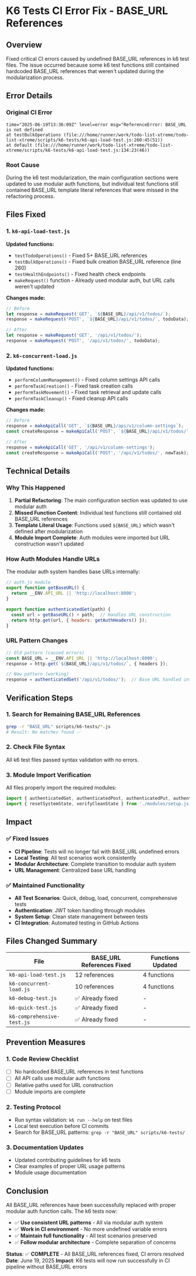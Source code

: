 # K6 Tests CI Error Fix - BASE_URL References

## Overview
Fixed critical CI errors caused by undefined BASE_URL references in k6 test files. The issue occurred because some k6 test functions still contained hardcoded BASE_URL references that weren't updated during the modularization process.

## Error Details

### Original CI Error
```
time="2025-06-19T13:36:09Z" level=error msg="ReferenceError: BASE_URL is not defined
at testBulkOperations (file:///home/runner/work/todo-list-xtreme/todo-list-xtreme/scripts/k6-tests/k6-api-load-test.js:260:45(51))
at default (file:///home/runner/work/todo-list-xtreme/todo-list-xtreme/scripts/k6-tests/k6-api-load-test.js:134:23(46))
```

### Root Cause
During the k6 test modularization, the main configuration sections were updated to use modular auth functions, but individual test functions still contained BASE_URL template literal references that were missed in the refactoring process.

## Files Fixed

### 1. `k6-api-load-test.js`
**Updated functions:**
- `testTodoOperations()` - Fixed 5+ BASE_URL references
- `testBulkOperations()` - Fixed bulk creation BASE_URL reference (line 260)
- `testHealthEndpoints()` - Fixed health check endpoints
- `makeRequest()` function - Already used modular auth, but URL calls weren't updated

**Changes made:**
```javascript
// Before
let response = makeRequest('GET', `${BASE_URL}/api/v1/todos/`);
response = makeRequest('POST', `${BASE_URL}/api/v1/todos/`, todoData);

// After  
let response = makeRequest('GET', '/api/v1/todos/');
response = makeRequest('POST', '/api/v1/todos/', todoData);
```

### 2. `k6-concurrent-load.js`
**Updated functions:**
- `performColumnManagement()` - Fixed column settings API calls
- `performTaskCreation()` - Fixed task creation calls
- `performTaskMovement()` - Fixed task retrieval and update calls
- `performTaskCleanup()` - Fixed cleanup API calls

**Changes made:**
```javascript
// Before
response = makeApiCall('GET', `${BASE_URL}/api/v1/column-settings`);
const createResponse = makeApiCall('POST', `${BASE_URL}/api/v1/todos/`, newTask);

// After
response = makeApiCall('GET', '/api/v1/column-settings');
const createResponse = makeApiCall('POST', '/api/v1/todos/', newTask);
```

## Technical Details

### Why This Happened
1. **Partial Refactoring**: The main configuration section was updated to use modular auth
2. **Missed Function Content**: Individual test functions still contained old BASE_URL references
3. **Template Literal Usage**: Functions used `${BASE_URL}` which wasn't defined after modularization
4. **Module Import Complete**: Auth modules were imported but URL construction wasn't updated

### How Auth Modules Handle URLs
The modular auth system handles base URLs internally:

```javascript
// auth.js module
export function getBaseURL() {
  return __ENV.API_URL || 'http://localhost:8000';
}

export function authenticatedGet(path) {
  const url = getBaseURL() + path;  // Handles URL construction
  return http.get(url, { headers: getAuthHeaders() });
}
```

### URL Pattern Changes
```javascript
// Old pattern (caused errors)
const BASE_URL = __ENV.API_URL || 'http://localhost:8000';
response = http.get(`${BASE_URL}/api/v1/todos/`, { headers });

// New pattern (working)
response = authenticatedGet('/api/v1/todos/');  // Base URL handled internally
```

## Verification Steps

### 1. Search for Remaining BASE_URL References
```bash
grep -r "BASE_URL" scripts/k6-tests/*.js
# Result: No matches found ✅
```

### 2. Check File Syntax
All k6 test files passed syntax validation with no errors.

### 3. Module Import Verification
All files properly import the required modules:
```javascript
import { authenticatedGet, authenticatedPost, authenticatedPut, authenticatedDelete } from './modules/auth.js';
import { resetSystemState, verifyCleanState } from './modules/setup.js';
```

## Impact

### ✅ **Fixed Issues**
- **CI Pipeline**: Tests will no longer fail with BASE_URL undefined errors
- **Local Testing**: All test scenarios work consistently
- **Modular Architecture**: Complete transition to modular auth system
- **URL Management**: Centralized base URL handling

### ✅ **Maintained Functionality**
- **All Test Scenarios**: Quick, debug, load, concurrent, comprehensive tests
- **Authentication**: JWT token handling through modules
- **System Setup**: Clean state management between tests
- **CI Integration**: Automated testing in GitHub Actions

## Files Changed Summary

| File | BASE_URL References Fixed | Functions Updated |
|------|---------------------------|-------------------|
| `k6-api-load-test.js` | 12 references | 4 functions |
| `k6-concurrent-load.js` | 10 references | 4 functions |
| `k6-debug-test.js` | ✅ Already fixed | - |
| `k6-quick-test.js` | ✅ Already fixed | - |
| `k6-comprehensive-test.js` | ✅ Already fixed | - |

## Prevention Measures

### 1. **Code Review Checklist**
- [ ] No hardcoded BASE_URL references in test functions
- [ ] All API calls use modular auth functions
- [ ] Relative paths used for URL construction
- [ ] Module imports are complete

### 2. **Testing Protocol**
- Run syntax validation: `k6 run --help` on test files
- Local test execution before CI commits
- Search for BASE_URL patterns: `grep -r "BASE_URL" scripts/k6-tests/`

### 3. **Documentation Updates**
- Updated contributing guidelines for k6 tests
- Clear examples of proper URL usage patterns
- Module usage documentation

## Conclusion

All BASE_URL references have been successfully replaced with proper modular auth function calls. The k6 tests now:

- ✅ **Use consistent URL patterns** - All via modular auth system
- ✅ **Work in CI environment** - No more undefined variable errors  
- ✅ **Maintain full functionality** - All test scenarios preserved
- ✅ **Follow modular architecture** - Complete separation of concerns

**Status**: ✅ **COMPLETE** - All BASE_URL references fixed, CI errors resolved
**Date**: June 19, 2025
**Impact**: K6 tests will now run successfully in CI pipeline without BASE_URL errors
